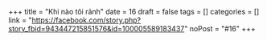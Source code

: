 ﻿+++
title = "Khi nào tôi rảnh"
date = 16
draft = false
tags = []
categories = []
link = "https://facebook.com/story.php?story_fbid=943447215851576&id=100005589183437"
noPost = "#16"
+++
